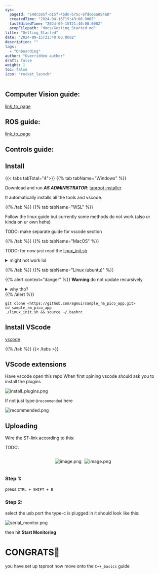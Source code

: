 ```yaml
---
sys:
  pageId: "54dc585f-d15f-45d0-b75c-8fdc66a854a8"
  createdTime: "2024-04-16T19:43:00.000Z"
  lastEditedTime: "2024-09-15T21:40:00.000Z"
  propFilepath: "docs/Getting_Started.md"
title: "Getting_Started"
date: "2024-09-15T21:40:00.000Z"
description: ""
tags:
  - "Onboarding"
author: "Overridden author"
draft: false
weight: 1
toc: false
icon: "rocket_launch"
---
```


## Computer Vision guide:

[link_to_page](86d45bc0-388b-4d26-8848-44f255f73d0e)

## ROS guide:

[link_to_page](3c76c1de-ec8f-46d6-8b0a-294005edc2d5)

## Controls guide:

## Install

{{< tabs tabTotal="4">}}
{{% tab tabName="Windows" %}}

Download and run _**AS ADMINISTRATOR**_: [taproot installer](https://github.com/Thornbots/TeachingFreshies/releases/tag/1.0)

It automatically installs all the tools and vscode.

{{% /tab %}}
{{% tab tabName="WSL" %}}

Follow the linux guide but currently some methods do not work (also ur kinda on ur own hehe)

TODO: make separate guide for vscode section

{{% /tab %}}
{{% tab tabName="MacOS" %}}

TODO: for now just read the [linux_init.sh](https://github.com/agmui/sample_rm_pico_app/blob/main/linux_init.sh)

<details>
<summary>might not work lol</summary>

`brew install libusb pkg-config`

Next install: [vscode](https://code.visualstudio.com/Download)

</details>

{{% /tab %}}
{{% tab tabName="Linux (ubuntu)" %}}

{{% alert context="danger" %}}
**Warning** do not update recursively
<details>
<summary>why tho?</summary>
There are some submodules that may go on for a while (like tinyusb) and I highly
recommend you don't need to get them.
If you want to see what submodules I update just look in `linux_init.sh`
</details>
{{% /alert %}}

```shell
git clone <https://github.com/agmui/sample_rm_pico_app.git>
cd sample_rm_pico_app
./linux_init.sh && source ~/.bashrc
```

## Install VScode

[vscode](https://code.visualstudio.com/Download)

{{% /tab %}}
{{< /tabs >}}

## VScode extensions

Have vscode open this repo
When first opining vscode should ask you to install the plugins

![install_plugins.png](https://prod-files-secure.s3.us-west-2.amazonaws.com/d518164a-d88e-44d1-a4ee-3adb3bd8bce0/89bd30f0-1825-4e77-867b-0a41ce370880/install_plugins.png?X-Amz-Algorithm=AWS4-HMAC-SHA256&X-Amz-Content-Sha256=UNSIGNED-PAYLOAD&X-Amz-Credential=ASIAZI2LB466T4OOUAHF%2F20250329%2Fus-west-2%2Fs3%2Faws4_request&X-Amz-Date=20250329T021545Z&X-Amz-Expires=3600&X-Amz-Security-Token=IQoJb3JpZ2luX2VjEAAaCXVzLXdlc3QtMiJHMEUCIC9ghKokrf3w2iGWxAv%2F%2Bp9q0Zm6T1N2k46AQSn4eofpAiEA9zezt%2B9JwQHB43b1wQNd10lRLXGD72AfP6zIbhyiEj0q%2FwMIaBAAGgw2Mzc0MjMxODM4MDUiDJf01m2X7mhZgzuKhSrcAyKbNkL9LkgmPYZV5adbjraZx0ZMVTCJ0CQsEduiBD%2FZcOmrC4%2Bbo%2Bixnxp8Y%2F0L78wf%2BQqqVoy2IKtcVvppqA1nQ1kqOEgMOihF9pCMp5FdFNwCbGeGaD55LDilZbOMt%2B84cxn%2B%2BpuDpB5N6s4f1n4VdZeh08TDNB8x1d%2FIlEkUY3DpcXm917RHY8ysxjgbt6Ogpfj17HXu%2Fsjvi8uajqoi51v2MniVrPHv9tfUwJRD9kYptEmpkqGscV4l2NQP%2Fpdb%2B%2FXDTxDwZ7Pi%2FWR8ge%2BzkFnI8rhlUDzJHy1gNaaullLv4fVTy8ViVCsSalilBEs3eQ6l86ciO%2BOHX0%2B2E5LmNsz2OSeA2IgcMV7l905xyVD5DiKpmvwAtElTfwQjOpq%2Fk%2ByQoQRseb9tUmL2Idn314MOILYWaYIoG%2B6V%2FqN%2BWmKpIxzY%2Bjxga%2B7mSi9sByp9qewwJU5eUhp89zwqAG7d5ZulAZeJpjGDGG2fwcoOR6wrMpBXRlk4kUdD1KuNd1WdMs6zRP05So1vpLK%2BgeKndCy%2FSTdiKCspiu0%2BSpSagOwDclJj9NEL0idFhxa%2BoBtX6uWuDWdBYR1o4H24BkDAQtkzLNfy1%2B%2Ft%2FkMcDpVse7gtgXYXLUrxZSbOMOHenL8GOqUBtiJWbvChvlol8qtTiZsgft1XvbsNoShXkDqZoB2DVNdOIM%2Bpn7G7Gnn2dAQE9vFJF7rtSUTJwXMPlgpgbYBrsN0d8EbDv1DibeRlYftLia07OSnKMqaZx9ePPunwhk%2F81G3F5ulkyFf6xDYdy%2Bw%2BBKUCxOljhPXtP3M18m17hx3a8XFcVxTs2OZzAwOZtKhUUevu9VxM7SAlWhXv26smmydfmEYP&X-Amz-Signature=abc73d8ae9a94f3cc7930c77a3ab47a3fe69c06220d3cb831ed46499caec220d&X-Amz-SignedHeaders=host&x-id=GetObject)

If not just type `@recommended` here  

![recommended.png](https://prod-files-secure.s3.us-west-2.amazonaws.com/d518164a-d88e-44d1-a4ee-3adb3bd8bce0/61e661e9-5d85-4dfc-be0d-8d2097a5e793/recommended.png?X-Amz-Algorithm=AWS4-HMAC-SHA256&X-Amz-Content-Sha256=UNSIGNED-PAYLOAD&X-Amz-Credential=ASIAZI2LB466T4OOUAHF%2F20250329%2Fus-west-2%2Fs3%2Faws4_request&X-Amz-Date=20250329T021545Z&X-Amz-Expires=3600&X-Amz-Security-Token=IQoJb3JpZ2luX2VjEAAaCXVzLXdlc3QtMiJHMEUCIC9ghKokrf3w2iGWxAv%2F%2Bp9q0Zm6T1N2k46AQSn4eofpAiEA9zezt%2B9JwQHB43b1wQNd10lRLXGD72AfP6zIbhyiEj0q%2FwMIaBAAGgw2Mzc0MjMxODM4MDUiDJf01m2X7mhZgzuKhSrcAyKbNkL9LkgmPYZV5adbjraZx0ZMVTCJ0CQsEduiBD%2FZcOmrC4%2Bbo%2Bixnxp8Y%2F0L78wf%2BQqqVoy2IKtcVvppqA1nQ1kqOEgMOihF9pCMp5FdFNwCbGeGaD55LDilZbOMt%2B84cxn%2B%2BpuDpB5N6s4f1n4VdZeh08TDNB8x1d%2FIlEkUY3DpcXm917RHY8ysxjgbt6Ogpfj17HXu%2Fsjvi8uajqoi51v2MniVrPHv9tfUwJRD9kYptEmpkqGscV4l2NQP%2Fpdb%2B%2FXDTxDwZ7Pi%2FWR8ge%2BzkFnI8rhlUDzJHy1gNaaullLv4fVTy8ViVCsSalilBEs3eQ6l86ciO%2BOHX0%2B2E5LmNsz2OSeA2IgcMV7l905xyVD5DiKpmvwAtElTfwQjOpq%2Fk%2ByQoQRseb9tUmL2Idn314MOILYWaYIoG%2B6V%2FqN%2BWmKpIxzY%2Bjxga%2B7mSi9sByp9qewwJU5eUhp89zwqAG7d5ZulAZeJpjGDGG2fwcoOR6wrMpBXRlk4kUdD1KuNd1WdMs6zRP05So1vpLK%2BgeKndCy%2FSTdiKCspiu0%2BSpSagOwDclJj9NEL0idFhxa%2BoBtX6uWuDWdBYR1o4H24BkDAQtkzLNfy1%2B%2Ft%2FkMcDpVse7gtgXYXLUrxZSbOMOHenL8GOqUBtiJWbvChvlol8qtTiZsgft1XvbsNoShXkDqZoB2DVNdOIM%2Bpn7G7Gnn2dAQE9vFJF7rtSUTJwXMPlgpgbYBrsN0d8EbDv1DibeRlYftLia07OSnKMqaZx9ePPunwhk%2F81G3F5ulkyFf6xDYdy%2Bw%2BBKUCxOljhPXtP3M18m17hx3a8XFcVxTs2OZzAwOZtKhUUevu9VxM7SAlWhXv26smmydfmEYP&X-Amz-Signature=93939417cf2be2dd00ee69525d23fcfa5a920ce00faa56e2620e52e565d21635&X-Amz-SignedHeaders=host&x-id=GetObject)

## Uploading

Wire the ST-link according to this:

TODO:

<div style="display: flex;flex-direction: row; column-gap:10px; max-width: 630px;justify-content: center;">
<div>

![image.png](https://prod-files-secure.s3.us-west-2.amazonaws.com/d518164a-d88e-44d1-a4ee-3adb3bd8bce0/210ecb78-1116-4d7b-b9b7-2292f66fa2c2/image.png?X-Amz-Algorithm=AWS4-HMAC-SHA256&X-Amz-Content-Sha256=UNSIGNED-PAYLOAD&X-Amz-Credential=ASIAZI2LB4662BFXPMYM%2F20250329%2Fus-west-2%2Fs3%2Faws4_request&X-Amz-Date=20250329T021552Z&X-Amz-Expires=3600&X-Amz-Security-Token=IQoJb3JpZ2luX2VjEAAaCXVzLXdlc3QtMiJHMEUCIQCPh952ZjFwItWGdOFqo8GqM8aP7RGkhmBY5sG2Y5ay%2FAIgRwk7gGXJ3vQdw7xhLTyz27UwzR0%2FAhMvHQLjUCZPrEYq%2FwMIaBAAGgw2Mzc0MjMxODM4MDUiDCatWIki6RfzjyqkryrcA1qU02qrrqvsfdN1SAgJJHSP3H6lg4mOtmtJZTX1XCSI6T1nhF6G59lnYFGqdVlxHgl20%2FvtLHdzwOobG8Sb3RiWckRDceq5K48BsLQKohU7PeEak85wHqfF5KsVoWFdU0H8B1M5xDf0TEnZESxAkmRp%2B8WhGkANy4WXcklsn14xkm7fLBchFXK19bwTWMM9PmwlUyxDMKZW%2BvBG4HemTZVa9i6y%2Ft7MM1dx5RbEhYFVQg6kUmCUxuhOd8pd9Cvy7%2F7KRpCg7FbKuY%2F8igcCBo1g0q%2BS6MZW45L1vuEWx5nFVRgwe6sN4kGrClJiaRwMjhT8DPmYyIW8vn%2BOGegh8Z5QrcKmoUPI%2F93LfV1xYOIpnTHZtHOQyMKxCrZHRjIYyxOpwVIdK1Cu%2Byk%2F5aIj8r2YP1AH1IR30k6Y7zmQaBz%2FHo5cexZzl2UAh7WU%2ByawnKqOBDMlP7nnX8QgXnr4pKDJf7WrtoVOhrERIsdSvnfZMNdfaZomCosgj5fN2f8MfQMinbofRanvyp6IgM79Cg%2BYn2wGdbS6qhAmjckYX0ctbM1U2CMaFIynDpRTy5IXG678sjQFbSNFDdHQYHD1UvuIqmybfGrUoBj40NBFEbqCJuydzdeSlOMo%2Bzt4MPHenL8GOqUBisfJicHwIaYXg4OXPfAmMgxUFDEGVb8fNeK8WaxRkbdcPDq9rE315S7MURVyULbwWqH0yrFfLr3G18Y1fRuCZXPlTLiD1vUvQ1%2BOr0xKBbyp2HtBpHCklz3wjOo1Gw22weJC5VPQQhm2kdOTVZbbYBwrlnVriRpNIU5ojmVVWYl%2FHvAv0UNK4IhnzbVkVxgJiZ8CnpelZndeJv2dLW%2BbC0DH%2FVZM&X-Amz-Signature=fd8864b36d0839e4e7bd0691a3735fad73c426f5eda4b041b7a5a42f226dafad&X-Amz-SignedHeaders=host&x-id=GetObject)

</div>
<div>

![image.png](https://prod-files-secure.s3.us-west-2.amazonaws.com/d518164a-d88e-44d1-a4ee-3adb3bd8bce0/33a0fd0f-8ca6-4a86-8e09-26e95ded1fff/image.png?X-Amz-Algorithm=AWS4-HMAC-SHA256&X-Amz-Content-Sha256=UNSIGNED-PAYLOAD&X-Amz-Credential=ASIAZI2LB466ZPYXH5ZW%2F20250329%2Fus-west-2%2Fs3%2Faws4_request&X-Amz-Date=20250329T021552Z&X-Amz-Expires=3600&X-Amz-Security-Token=IQoJb3JpZ2luX2VjEAAaCXVzLXdlc3QtMiJGMEQCIAned%2B4wqwlS3Z%2Bj5jmBwScognNOYbSN1u2C7rlr5AlAAiBV3aCQ5v%2FA1F4DYCHd1hmudkY1fhGuUx1x9%2BCLv%2F2sdir%2FAwhoEAAaDDYzNzQyMzE4MzgwNSIMRD2nEt7K%2B9n8vFEQKtwDZDOUR7UCbeP4cRvUezchMJ0D3FnvzY8m8N%2FTOM0srRhST4DvoDuK3RXw1DPBum92ELh0T3aLzbb37%2Bdvex%2BBtFtgc0tS4UWb6L63bFdlpNBUyCPmnotJT1U3XhExxNjhs7kAI0CeftQeuM7SNzbQnCOHSJ0ZlkJwOCBmEOp6nbgwUQ2WDSbhESymCDBtBct4orAflRtTqdErodhpn1h%2BRPNw9am1a1KLLgQFG90ehDGd5dL2yhnBilBWYG7DQ5brRf4tZwPiTIDp6l304Le1ydRwDLvjh0%2FxANQ6mg8hYwWmuF%2BXSeh%2Bjf5bvecZKUZJba0Ev1blQ1G5xaTz708Z0sNRHET2OtiLCES3wx1B3wI%2BsJJkn8wYUJEiPrgmx1pHjIOQwQKkD06tTkVVDV9BepM0qSaJHotY%2FUNCzJqU%2FGOTWvdQ0snnunVxGU%2FNEip5K9JIqxph143fs1i7Vp0zcWP67Bwn9X%2B4%2B%2B9aIrzmhlpUbatjVqFkP09GOhTtZVh514JAPp0kJZjRNy6UaVxvO%2BCYMYQP0LE6%2B%2FJ%2B9s%2BoxzFqbRUHHPHd9mfl8AKDH%2BQ%2FKADnHO7DBF5moFEOqLNj8piBa3F882cHbYqrIDePAQPu1lYPEiTIV5LV6wow9N6cvwY6pgEM%2B3%2FwNoKrGBwnt61Czed%2BOGP0q0RxnAS731bekzLzSvKBXlzLNYHEuZdgeud0MqsDjwZAVV0VuFj7VJC%2F9GbiaciYLIvBIXLDiD8g6Hd2y1HUU6y%2BZoyjCSif3KvTVhz1NgDVFlN8lBv99IqmsyFXmQQvdYtUDxTgn4KGqjq8NfF8AZZ6hROcrHk%2BuY8REsFhuKE4AZW4jcBtaQ1kK4fjkzuLQZp8&X-Amz-Signature=e37658ae44eac22640deb180ff7c58aa40defb0c69b774e54f78a2173fb91573&X-Amz-SignedHeaders=host&x-id=GetObject)

</div>
</div>

### Step 1:

press `CTRL + SHIFT + B`

### Step 2:

select the usb port the type-c is plugged in it should look like this:

![serial_monitor.png](https://prod-files-secure.s3.us-west-2.amazonaws.com/d518164a-d88e-44d1-a4ee-3adb3bd8bce0/f03f4774-05d4-4393-b6a0-d5efb6d315ab/serial_monitor.png?X-Amz-Algorithm=AWS4-HMAC-SHA256&X-Amz-Content-Sha256=UNSIGNED-PAYLOAD&X-Amz-Credential=ASIAZI2LB466T4OOUAHF%2F20250329%2Fus-west-2%2Fs3%2Faws4_request&X-Amz-Date=20250329T021545Z&X-Amz-Expires=3600&X-Amz-Security-Token=IQoJb3JpZ2luX2VjEAAaCXVzLXdlc3QtMiJHMEUCIC9ghKokrf3w2iGWxAv%2F%2Bp9q0Zm6T1N2k46AQSn4eofpAiEA9zezt%2B9JwQHB43b1wQNd10lRLXGD72AfP6zIbhyiEj0q%2FwMIaBAAGgw2Mzc0MjMxODM4MDUiDJf01m2X7mhZgzuKhSrcAyKbNkL9LkgmPYZV5adbjraZx0ZMVTCJ0CQsEduiBD%2FZcOmrC4%2Bbo%2Bixnxp8Y%2F0L78wf%2BQqqVoy2IKtcVvppqA1nQ1kqOEgMOihF9pCMp5FdFNwCbGeGaD55LDilZbOMt%2B84cxn%2B%2BpuDpB5N6s4f1n4VdZeh08TDNB8x1d%2FIlEkUY3DpcXm917RHY8ysxjgbt6Ogpfj17HXu%2Fsjvi8uajqoi51v2MniVrPHv9tfUwJRD9kYptEmpkqGscV4l2NQP%2Fpdb%2B%2FXDTxDwZ7Pi%2FWR8ge%2BzkFnI8rhlUDzJHy1gNaaullLv4fVTy8ViVCsSalilBEs3eQ6l86ciO%2BOHX0%2B2E5LmNsz2OSeA2IgcMV7l905xyVD5DiKpmvwAtElTfwQjOpq%2Fk%2ByQoQRseb9tUmL2Idn314MOILYWaYIoG%2B6V%2FqN%2BWmKpIxzY%2Bjxga%2B7mSi9sByp9qewwJU5eUhp89zwqAG7d5ZulAZeJpjGDGG2fwcoOR6wrMpBXRlk4kUdD1KuNd1WdMs6zRP05So1vpLK%2BgeKndCy%2FSTdiKCspiu0%2BSpSagOwDclJj9NEL0idFhxa%2BoBtX6uWuDWdBYR1o4H24BkDAQtkzLNfy1%2B%2Ft%2FkMcDpVse7gtgXYXLUrxZSbOMOHenL8GOqUBtiJWbvChvlol8qtTiZsgft1XvbsNoShXkDqZoB2DVNdOIM%2Bpn7G7Gnn2dAQE9vFJF7rtSUTJwXMPlgpgbYBrsN0d8EbDv1DibeRlYftLia07OSnKMqaZx9ePPunwhk%2F81G3F5ulkyFf6xDYdy%2Bw%2BBKUCxOljhPXtP3M18m17hx3a8XFcVxTs2OZzAwOZtKhUUevu9VxM7SAlWhXv26smmydfmEYP&X-Amz-Signature=6bb8b2fd95aaf5d0d84f9c92ae3e37469ae03467a80a997dcf31140294285f23&X-Amz-SignedHeaders=host&x-id=GetObject)

then hit **Start Monitoring**

# CONGRATS🎉

you have set up taproot now move onto the `C++_basics` guide
